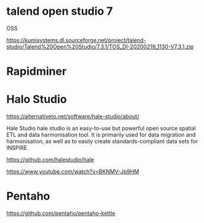 

# talend open studio 7

OSS  

https://kumisystems.dl.sourceforge.net/project/talend-studio/Talend%20Open%20Studio/7.3.1/TOS_DI-20200219_1130-V7.3.1.zip

# Rapidminer

# Halo Studio 

https://alternativeto.net/software/hale-studio/about/

Hale Studio
hale studio is an easy-to-use but powerful open source spatial ETL and data harmonisation tool. It is primarily used for data migration and harmonisation, as well as to easily create standards-compliant data sets for INSPIRE.

<https://github.com/halestudio/hale>

<https://www.youtube.com/watch?v=BKNMV-Jp9HM>


# Pentaho

https://github.com/pentaho/pentaho-kettle
